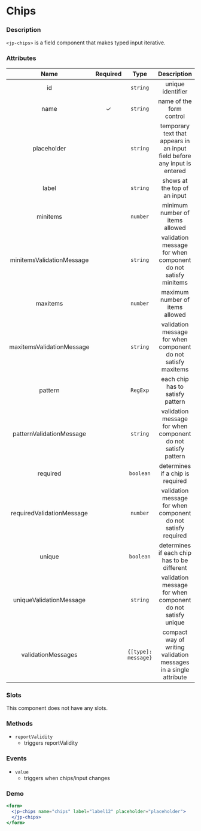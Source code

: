 # Chips

### Description

`<jp-chips>` is a field component that makes typed input iterative.

### Attributes

| **Name** | **Required** | **Type** | **Description** |
| :----: | :----: | :----: | :---: |
| id | | `string` | unique identifier |
| name | ✓ | `string` | name of the form control |
| placeholder | | `string` | temporary text that appears in an input field before any input is entered |
| label | | `string` | shows at the top of an input |
| minitems | | `number` | minimum number of items allowed |
| minitemsValidationMessage | | `string` | validation message for when component do not satisfy minitems |
| maxitems | |  `number` |  maximum number of items allowed |
| maxitemsValidationMessage | | `string` | validation message for when component do not satisfy maxitems |
| pattern | | `RegExp` | each chip has to satisfy pattern |
| patternValidationMessage | | `string` | validation message for when component do not satisfy pattern |
| required | | `boolean` | determines if a chip is required |
| requiredValidationMessage | | `number` | validation message for when component do not satisfy required |
| unique | | `boolean` | determines if each chip has to be different | 
| uniqueValidationMessage | | `string` | validation message for when component do not satisfy unique |
| validationMessages | | `{[type]: message}` | compact way of writing validation messages in a single attribute |


### Slots

This component does not have any slots.

### Methods

- `reportValidity` 
  - triggers reportValidity

### Events

- `value` 
  - triggers when chips/input changes

### Demo

```jsx live
<form>
  <jp-chips name="chips" label="label12" placeholder="placeholder">
  </jp-chips>
</form>
```
